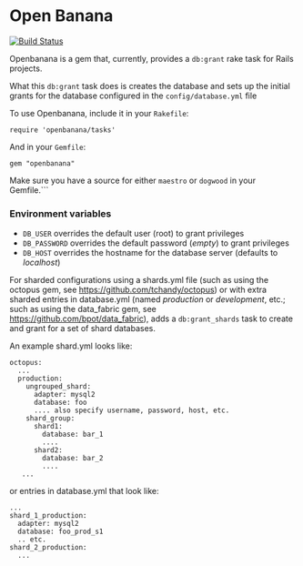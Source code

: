 # Open Banana

[![Build Status](https://buildhive.cloudbees.com/job/lookout/job/openbanana/badge/icon)](https://buildhive.cloudbees.com/job/lookout/job/openbanana/)

Openbanana is a gem that, currently, provides a `db:grant` rake task for Rails
projects.

What this `db:grant` task does is creates the database and sets up the initial grants for the database
configured in the `config/database.yml` file

To use Openbanana, include it in your `Rakefile`:

    require 'openbanana/tasks'

And in your `Gemfile`:

    gem "openbanana"


Make sure you have a source for either `maestro` or `dogwood` in your Gemfile.```

### Environment variables

* `DB_USER` overrides the default user (root) to grant privileges
* `DB_PASSWORD` overrides the default password (*empty*) to grant privileges
* `DB_HOST` overrides the hostname for the database server (defaults to
  *localhost*)


For sharded configurations using a shards.yml file (such as using the octopus gem,
see https://github.com/tchandy/octopus) or with extra sharded entries in database.yml
(named *production* or *development*, etc.; such as using the data_fabric gem,
see https://github.com/bpot/data_fabric), adds a `db:grant_shards` task to create
and grant for a set of shard databases.

An example shard.yml looks like:

    octopus:
      ...
      production:
        ungrouped_shard:
          adapter: mysql2
          database: foo
          .... also specify username, password, host, etc.
        shard_group:
          shard1:
            database: bar_1
            ....
          shard2:
            database: bar_2
            ....
       ...

or entries in database.yml that look like:

    ...
    shard_1_production:
      adapter: mysql2
      database: foo_prod_s1
      .. etc.
    shard_2_production:
      ...

